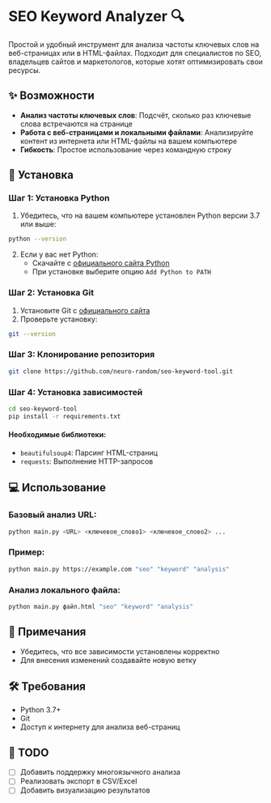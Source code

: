 # SEO Keyword Analyzer 🔍

Простой и удобный инструмент для анализа частоты ключевых слов на веб-страницах или в HTML-файлах. Подходит для специалистов по SEO, владельцев сайтов и маркетологов, которые хотят оптимизировать свои ресурсы.

## ✨ Возможности

- **Анализ частоты ключевых слов**: Подсчёт, сколько раз ключевые слова встречаются на странице
- **Работа с веб-страницами и локальными файлами**: Анализируйте контент из интернета или HTML-файлы на вашем компьютере
- **Гибкость**: Простое использование через командную строку

## 🚀 Установка

### Шаг 1: Установка Python

1. Убедитесь, что на вашем компьютере установлен Python версии 3.7 или выше:
```bash
python --version
```

2. Если у вас нет Python:
   - Скачайте с [официального сайта Python](https://python.org)
   - При установке выберите опцию `Add Python to PATH`

### Шаг 2: Установка Git

1. Установите Git с [официального сайта](https://git-scm.com)
2. Проверьте установку:
```bash
git --version
```

### Шаг 3: Клонирование репозитория

```bash
git clone https://github.com/neuro-random/seo-keyword-tool.git
```

### Шаг 4: Установка зависимостей

```bash
cd seo-keyword-tool
pip install -r requirements.txt
```

#### Необходимые библиотеки:
- `beautifulsoup4`: Парсинг HTML-страниц
- `requests`: Выполнение HTTP-запросов

## 💻 Использование

### Базовый анализ URL:
```bash
python main.py <URL> <ключевое_слово1> <ключевое_слово2> ...
```

### Пример:
```bash
python main.py https://example.com "seo" "keyword" "analysis"
```

### Анализ локального файла:
```bash
python main.py файл.html "seo" "keyword" "analysis"
```

## 📝 Примечания

- Убедитесь, что все зависимости установлены корректно
- Для внесения изменений создавайте новую ветку

## 🛠️ Требования

- Python 3.7+
- Git
- Доступ к интернету для анализа веб-страниц

## 📌 TODO

- [ ] Добавить поддержку многоязычного анализа
- [ ] Реализовать экспорт в CSV/Excel
- [ ] Добавить визуализацию результатов
